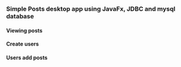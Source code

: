 ### Simple Posts desktop app using JavaFx, JDBC and mysql database

#### Viewing posts
#### Create users
#### Users add posts 
